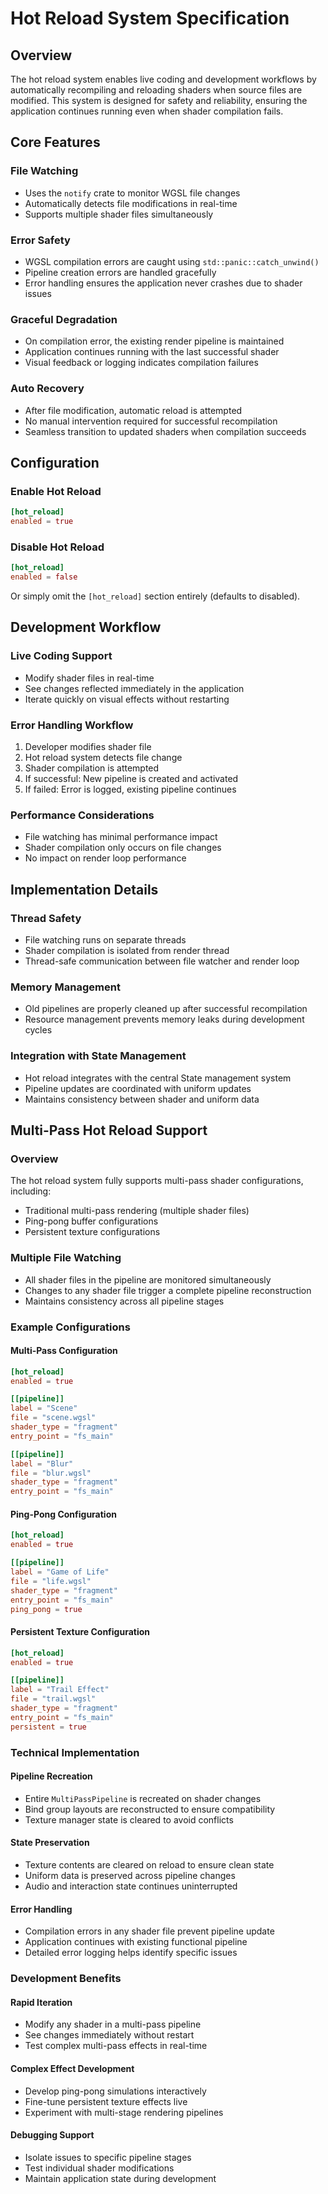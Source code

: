# Hot Reload System Specification

## Overview

The hot reload system enables live coding and development workflows by automatically recompiling and reloading shaders when source files are modified. This system is designed for safety and reliability, ensuring the application continues running even when shader compilation fails.

## Core Features

### File Watching
- Uses the `notify` crate to monitor WGSL file changes
- Automatically detects file modifications in real-time
- Supports multiple shader files simultaneously

### Error Safety
- WGSL compilation errors are caught using `std::panic::catch_unwind()`
- Pipeline creation errors are handled gracefully
- Error handling ensures the application never crashes due to shader issues

### Graceful Degradation
- On compilation error, the existing render pipeline is maintained
- Application continues running with the last successful shader
- Visual feedback or logging indicates compilation failures

### Auto Recovery
- After file modification, automatic reload is attempted
- No manual intervention required for successful recompilation
- Seamless transition to updated shaders when compilation succeeds

## Configuration

### Enable Hot Reload
```toml
[hot_reload]
enabled = true
```

### Disable Hot Reload
```toml
[hot_reload]
enabled = false
```

Or simply omit the `[hot_reload]` section entirely (defaults to disabled).

## Development Workflow

### Live Coding Support
- Modify shader files in real-time
- See changes reflected immediately in the application
- Iterate quickly on visual effects without restarting

### Error Handling Workflow
1. Developer modifies shader file
2. Hot reload system detects file change
3. Shader compilation is attempted
4. If successful: New pipeline is created and activated
5. If failed: Error is logged, existing pipeline continues

### Performance Considerations
- File watching has minimal performance impact
- Shader compilation only occurs on file changes
- No impact on render loop performance

## Implementation Details

### Thread Safety
- File watching runs on separate threads
- Shader compilation is isolated from render thread
- Thread-safe communication between file watcher and render loop

### Memory Management
- Old pipelines are properly cleaned up after successful recompilation
- Resource management prevents memory leaks during development cycles

### Integration with State Management
- Hot reload integrates with the central State management system
- Pipeline updates are coordinated with uniform updates
- Maintains consistency between shader and uniform data

## Multi-Pass Hot Reload Support

### Overview
The hot reload system fully supports multi-pass shader configurations, including:
- Traditional multi-pass rendering (multiple shader files)
- Ping-pong buffer configurations 
- Persistent texture configurations

### Multiple File Watching
- All shader files in the pipeline are monitored simultaneously
- Changes to any shader file trigger a complete pipeline reconstruction
- Maintains consistency across all pipeline stages

### Example Configurations

#### Multi-Pass Configuration
```toml
[hot_reload]
enabled = true

[[pipeline]]
label = "Scene"
file = "scene.wgsl"
shader_type = "fragment"
entry_point = "fs_main"

[[pipeline]]
label = "Blur"
file = "blur.wgsl"
shader_type = "fragment"
entry_point = "fs_main"
```

#### Ping-Pong Configuration
```toml
[hot_reload]
enabled = true

[[pipeline]]
label = "Game of Life"
file = "life.wgsl"
shader_type = "fragment"
entry_point = "fs_main"
ping_pong = true
```

#### Persistent Texture Configuration
```toml
[hot_reload]
enabled = true

[[pipeline]]
label = "Trail Effect"
file = "trail.wgsl"
shader_type = "fragment"
entry_point = "fs_main"
persistent = true
```

### Technical Implementation

#### Pipeline Recreation
- Entire `MultiPassPipeline` is recreated on shader changes
- Bind group layouts are reconstructed to ensure compatibility
- Texture manager state is cleared to avoid conflicts

#### State Preservation
- Texture contents are cleared on reload to ensure clean state
- Uniform data is preserved across pipeline changes
- Audio and interaction state continues uninterrupted

#### Error Handling
- Compilation errors in any shader file prevent pipeline update
- Application continues with existing functional pipeline
- Detailed error logging helps identify specific issues

### Development Benefits

#### Rapid Iteration
- Modify any shader in a multi-pass pipeline
- See changes immediately without restart
- Test complex multi-pass effects in real-time

#### Complex Effect Development
- Develop ping-pong simulations interactively
- Fine-tune persistent texture effects live
- Experiment with multi-stage rendering pipelines

#### Debugging Support
- Isolate issues to specific pipeline stages
- Test individual shader modifications
- Maintain application state during development